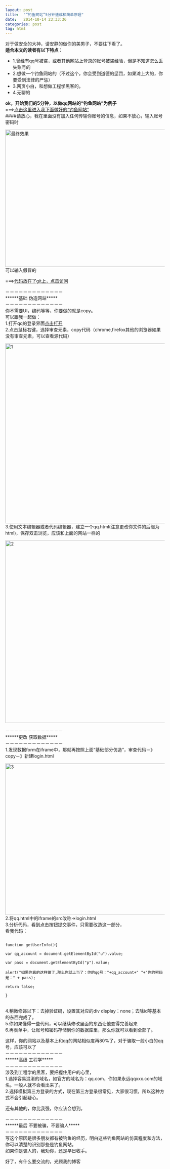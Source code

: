 ```yaml
---
layout: post
title:  "“钓鱼网站”5分钟速成和简单原理"
date:   2014-10-14 23:33:36
categories: post
tag: html
---
```


<div class="entry-content">
		<p>对于做安全的大神，请安静的做你的美男子，不要往下看了。<br>
<strong>适合本文的读者有以下特点：</strong></p>
<ul>
<li>1.曾经有qq号被盗，或者其他网站上登录的账号被盗经验，但是不知道怎么丢失账号的</li>
<li>2.想做一个钓鱼网站的（不过这个，你会受到道德的惩罚，如果滩上大的，你要受到法律的严惩）</li>
<li>3.网页小白，和想做工程学黑客的。</li>
<li>4.无聊的</li>
</ul>
<p><strong>ok，开始我们的5分钟，以做qq网站的“钓鱼网站”为例子</strong><br>
===&gt;<a href="http://cindyfn.com/qq/qq.html" target="_blank">点击这里进入我下面做好的“钓鱼网站”</a><br>
####请放心，我在里面没有加入任何传输你账号的信息，如果不放心，输入账号密码时</p>
<p><a href="http://cindyfn.com/wp-content/uploads/2014/10/最终效果.png"><img class="alignnone size-full wp-image-225" src="http://cindyfn.com/wp-content/uploads/2014/10/最终效果.png" alt="最终效果" width="800" height="434"></a>可以输入假冒的</p>
<p>===&gt;<a href="https://github.com/icindy/diaoyu" target="_blank">代码放在了git上，点击访问</a></p>
<p><span id="more-216"></span></p>
<p>－－－－－－－－－－－－－<br>
******基础 伪造网站*****<br>
－－－－－－－－－－－－－<br>
你不需要UI，编码等等，你要做的就是copy。<br>
可以跟我一起做：<br>
1.打开qq的登录界面<a href="http://i.qq.com" target="_blank">点击打开</a><br>
2.点击鼠标右键，选择审查元素，copy代码（chrome,firefox其他的浏览器如果没有审查元素，可以查看源代码）</p>
<p><a href="http://cindyfn.com/wp-content/uploads/2014/10/1.png"><img class="alignnone size-full wp-image-221" src="http://cindyfn.com/wp-content/uploads/2014/10/1.png" alt="1" width="800" height="569"></a><br>
3.使用文本编辑器或者代码编辑器，建立一个qq.html(注意更改你文件的后缀为html)，保存双击浏览，应该和上面的网站一样的</p>
<p><a href="http://cindyfn.com/wp-content/uploads/2014/10/2.png"><img class="alignnone size-full wp-image-222" src="http://cindyfn.com/wp-content/uploads/2014/10/2.png" alt="2" width="800" height="577"></a></p>
<p>－－－－－－－－－－－－－<br>
******更改 获取数据*****<br>
－－－－－－－－－－－－－<br>
1.发现数据form在iframe中，那就再按照上面“基础部分仿造”，审查代码－》copy－》新建login.html</p>
<p><a href="http://cindyfn.com/wp-content/uploads/2014/10/3.png"><img class="alignnone size-full wp-image-223" src="http://cindyfn.com/wp-content/uploads/2014/10/3.png" alt="3" width="800" height="479"></a><br>
2.将qq.html中的iframe的src改称-&gt;login.html<br>
3.分析代码，看到点击按钮提交事件，只需要改造这一部分，<br>
看我代码：<br>
<code><br>
function getUserInfo(){<br>
var qq_account = document.getElementById("u").value;<br>
var pass = document.getElementById("p").value;<br>
alert("如果你真的这样做了,那么你就上当了：你的qq号："+qq_account+" "+"你的密码是：" + pass);<br>
return false;<br>
}<br>
</code><br>
4.稍微修饰以下：去掉验证码，设置其对应的div display：none；去除id等基本的东西完成了。<br>
5.你如果懂得一些代码，可以继续修改里面的东西让他变得完善起来<br>
6.再表单中，让账号和密码存储到你的数据库里，那么你就可以看到全部了。</p>
<p>这样，你的网站以及基本上和qq的网站相似度再80%了，对于骗取一般小白的qq号，应该可以了<br>
－－－－－－－－－－－－－<br>
******高级 工程学*****<br>
－－－－－－－－－－－－－<br>
涉及到工程学的黑客，要把握住用户的心里，<br>
1.选择容易混淆的域名，如官方的域名为：qq.com，你如果永远qqxxx.com的域名。一般人就不会看出来了。<br>
2.选择模拟第三方登录的方式，现在第三方登录很常见，大家很习惯，所以这种方式不会引起疑心。</p>
<p>还有其他的，你比我强，你应该会想到。</p>
<p>－－－－－－－－－－－－－<br>
******最后 不要被骗，不要骗人*****<br>
－－－－－－－－－－－－－<br>
写这个原因是很多朋友都有被钓鱼的经历，明白这些钓鱼网站的仿真程度和方法，你可以清楚的识别那些是钓鱼网站。<br>
如果你是骗人的，我劝你，还是早日收手。</p>
<p>好了，有什么要交流的，光顾我的博客</p>
			</div>